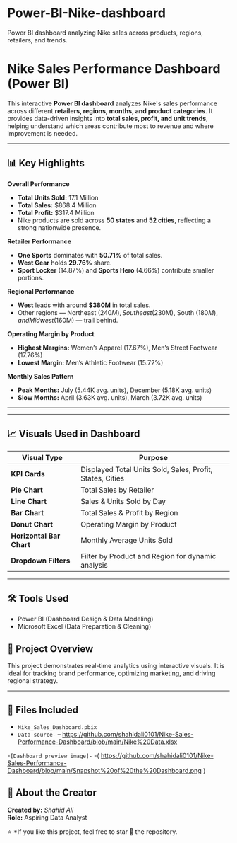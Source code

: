 # Power-BI-Nike-dashboard
Power BI dashboard analyzing Nike sales across products, regions, retailers, and trends.


 # **Nike Sales Performance Dashboard (Power BI)**

This interactive **Power BI dashboard** analyzes Nike's sales performance across different **retailers, regions, months, and product categories**. 
It provides data-driven insights into **total sales, profit, and unit trends**, 
helping understand which areas contribute most to revenue and where improvement is needed.

---

## 📊 Key Highlights

**Overall Performance**  
- **Total Units Sold:** 17.1 Million  
- **Total Sales:** $868.4 Million  
- **Total Profit:** $317.4 Million  
- Nike products are sold across **50 states** and **52 cities**, reflecting a strong nationwide presence.

**Retailer Performance**  
- **One Sports** dominates with **50.71%** of total sales.  
- **West Gear** holds **29.76%** share.  
- **Sport Locker** (14.87%) and **Sports Hero** (4.66%) contribute smaller portions.

**Regional Performance**  
- **West** leads with around **$380M** in total sales.  
- Other regions — Northeast ($240M), Southeast ($230M), South ($180M), and Midwest ($160M) — trail behind.

**Operating Margin by Product**  
- **Highest Margins:** Women’s Apparel (17.67%), Men’s Street Footwear (17.76%)  
- **Lowest Margin:** Men’s Athletic Footwear (15.72%)

**Monthly Sales Pattern**  
- **Peak Months:** July (5.44K avg. units), December (5.18K avg. units)  
- **Slow Months:** April (3.63K avg. units), March (3.72K avg. units)

---

 

---

## 📈 Visuals Used in Dashboard

| Visual Type             | Purpose                                                                 |
|-------------------------|-------------------------------------------------------------------------|
| **KPI Cards**           | Displayed Total Units Sold, Sales, Profit, States, Cities               |
| **Pie Chart**           | Total Sales by Retailer                                                 |
| **Line Chart**          | Sales & Units Sold by Day                                               |
| **Bar Chart**           | Total Sales & Profit by Region                                          |
| **Donut Chart**         | Operating Margin by Product                                             |
| **Horizontal Bar Chart**| Monthly Average Units Sold                                              |
| **Dropdown Filters**    | Filter by Product and Region for dynamic analysis                       |

---

## 🛠️ Tools Used

- Power BI (Dashboard Design & Data Modeling)
- Microsoft Excel (Data Preparation & Cleaning)


## 🔗 Project Overview

This project demonstrates real-time analytics using interactive visuals. It is ideal for tracking brand performance, 
optimizing marketing, and driving regional strategy.

---
## 📁 Files Included

- `Nike_Sales_Dashboard.pbix`  
- `Data source-` –   https://github.com/shahidali0101/Nike-Sales-Performance-Dashboard/blob/main/Nike%20Data.xlsx

-`[Dashboard preview image]-` -( https://github.com/shahidali0101/Nike-Sales-Performance-Dashboard/blob/main/Snapshot%20of%20the%20Dashboard.png )

## 📌 About the Creator

**Created by:** *Shahid Ali*          
**Role:** Aspiring Data Analyst  


⭐ *If you like this project, feel free to star 🌟 the repository.
